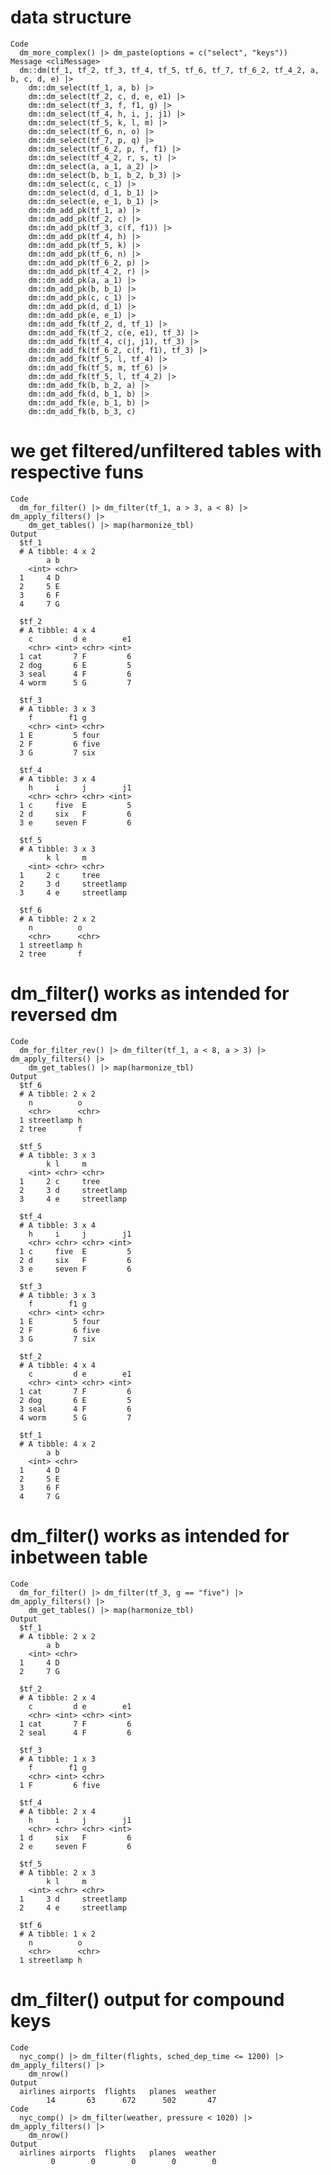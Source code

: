 # data structure

    Code
      dm_more_complex() |> dm_paste(options = c("select", "keys"))
    Message <cliMessage>
      dm::dm(tf_1, tf_2, tf_3, tf_4, tf_5, tf_6, tf_7, tf_6_2, tf_4_2, a, b, c, d, e) |>
        dm::dm_select(tf_1, a, b) |>
        dm::dm_select(tf_2, c, d, e, e1) |>
        dm::dm_select(tf_3, f, f1, g) |>
        dm::dm_select(tf_4, h, i, j, j1) |>
        dm::dm_select(tf_5, k, l, m) |>
        dm::dm_select(tf_6, n, o) |>
        dm::dm_select(tf_7, p, q) |>
        dm::dm_select(tf_6_2, p, f, f1) |>
        dm::dm_select(tf_4_2, r, s, t) |>
        dm::dm_select(a, a_1, a_2) |>
        dm::dm_select(b, b_1, b_2, b_3) |>
        dm::dm_select(c, c_1) |>
        dm::dm_select(d, d_1, b_1) |>
        dm::dm_select(e, e_1, b_1) |>
        dm::dm_add_pk(tf_1, a) |>
        dm::dm_add_pk(tf_2, c) |>
        dm::dm_add_pk(tf_3, c(f, f1)) |>
        dm::dm_add_pk(tf_4, h) |>
        dm::dm_add_pk(tf_5, k) |>
        dm::dm_add_pk(tf_6, n) |>
        dm::dm_add_pk(tf_6_2, p) |>
        dm::dm_add_pk(tf_4_2, r) |>
        dm::dm_add_pk(a, a_1) |>
        dm::dm_add_pk(b, b_1) |>
        dm::dm_add_pk(c, c_1) |>
        dm::dm_add_pk(d, d_1) |>
        dm::dm_add_pk(e, e_1) |>
        dm::dm_add_fk(tf_2, d, tf_1) |>
        dm::dm_add_fk(tf_2, c(e, e1), tf_3) |>
        dm::dm_add_fk(tf_4, c(j, j1), tf_3) |>
        dm::dm_add_fk(tf_6_2, c(f, f1), tf_3) |>
        dm::dm_add_fk(tf_5, l, tf_4) |>
        dm::dm_add_fk(tf_5, m, tf_6) |>
        dm::dm_add_fk(tf_5, l, tf_4_2) |>
        dm::dm_add_fk(b, b_2, a) |>
        dm::dm_add_fk(d, b_1, b) |>
        dm::dm_add_fk(e, b_1, b) |>
        dm::dm_add_fk(b, b_3, c)

# we get filtered/unfiltered tables with respective funs

    Code
      dm_for_filter() |> dm_filter(tf_1, a > 3, a < 8) |> dm_apply_filters() |>
        dm_get_tables() |> map(harmonize_tbl)
    Output
      $tf_1
      # A tibble: 4 x 2
            a b    
        <int> <chr>
      1     4 D    
      2     5 E    
      3     6 F    
      4     7 G    
      
      $tf_2
      # A tibble: 4 x 4
        c         d e        e1
        <chr> <int> <chr> <int>
      1 cat       7 F         6
      2 dog       6 E         5
      3 seal      4 F         6
      4 worm      5 G         7
      
      $tf_3
      # A tibble: 3 x 3
        f        f1 g    
        <chr> <int> <chr>
      1 E         5 four 
      2 F         6 five 
      3 G         7 six  
      
      $tf_4
      # A tibble: 3 x 4
        h     i     j        j1
        <chr> <chr> <chr> <int>
      1 c     five  E         5
      2 d     six   F         6
      3 e     seven F         6
      
      $tf_5
      # A tibble: 3 x 3
            k l     m         
        <int> <chr> <chr>     
      1     2 c     tree      
      2     3 d     streetlamp
      3     4 e     streetlamp
      
      $tf_6
      # A tibble: 2 x 2
        n          o    
        <chr>      <chr>
      1 streetlamp h    
      2 tree       f    
      

# dm_filter() works as intended for reversed dm

    Code
      dm_for_filter_rev() |> dm_filter(tf_1, a < 8, a > 3) |> dm_apply_filters() |>
        dm_get_tables() |> map(harmonize_tbl)
    Output
      $tf_6
      # A tibble: 2 x 2
        n          o    
        <chr>      <chr>
      1 streetlamp h    
      2 tree       f    
      
      $tf_5
      # A tibble: 3 x 3
            k l     m         
        <int> <chr> <chr>     
      1     2 c     tree      
      2     3 d     streetlamp
      3     4 e     streetlamp
      
      $tf_4
      # A tibble: 3 x 4
        h     i     j        j1
        <chr> <chr> <chr> <int>
      1 c     five  E         5
      2 d     six   F         6
      3 e     seven F         6
      
      $tf_3
      # A tibble: 3 x 3
        f        f1 g    
        <chr> <int> <chr>
      1 E         5 four 
      2 F         6 five 
      3 G         7 six  
      
      $tf_2
      # A tibble: 4 x 4
        c         d e        e1
        <chr> <int> <chr> <int>
      1 cat       7 F         6
      2 dog       6 E         5
      3 seal      4 F         6
      4 worm      5 G         7
      
      $tf_1
      # A tibble: 4 x 2
            a b    
        <int> <chr>
      1     4 D    
      2     5 E    
      3     6 F    
      4     7 G    
      

# dm_filter() works as intended for inbetween table

    Code
      dm_for_filter() |> dm_filter(tf_3, g == "five") |> dm_apply_filters() |>
        dm_get_tables() |> map(harmonize_tbl)
    Output
      $tf_1
      # A tibble: 2 x 2
            a b    
        <int> <chr>
      1     4 D    
      2     7 G    
      
      $tf_2
      # A tibble: 2 x 4
        c         d e        e1
        <chr> <int> <chr> <int>
      1 cat       7 F         6
      2 seal      4 F         6
      
      $tf_3
      # A tibble: 1 x 3
        f        f1 g    
        <chr> <int> <chr>
      1 F         6 five 
      
      $tf_4
      # A tibble: 2 x 4
        h     i     j        j1
        <chr> <chr> <chr> <int>
      1 d     six   F         6
      2 e     seven F         6
      
      $tf_5
      # A tibble: 2 x 3
            k l     m         
        <int> <chr> <chr>     
      1     3 d     streetlamp
      2     4 e     streetlamp
      
      $tf_6
      # A tibble: 1 x 2
        n          o    
        <chr>      <chr>
      1 streetlamp h    
      

# dm_filter() output for compound keys

    Code
      nyc_comp() |> dm_filter(flights, sched_dep_time <= 1200) |> dm_apply_filters() |>
        dm_nrow()
    Output
      airlines airports  flights   planes  weather 
            14       63      672      502       47 
    Code
      nyc_comp() |> dm_filter(weather, pressure < 1020) |> dm_apply_filters() |>
        dm_nrow()
    Output
      airlines airports  flights   planes  weather 
             0        0        0        0        0 

